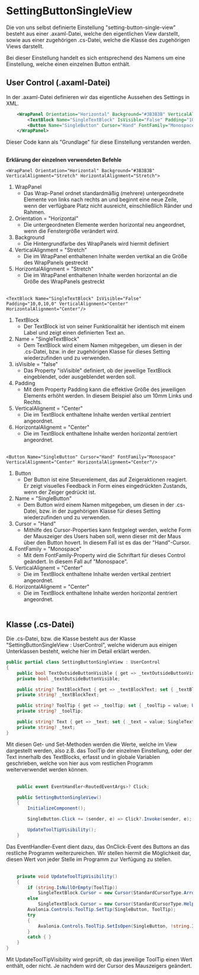 # SettingButtonSingleView

Die von uns selbst definierte Einstellung "setting-button-single-view" besteht aus einer .axaml-Datei, welche den eigentlichen View darstellt, sowie aus einer zugehörigen .cs-Datei, welche die Klasse des zugehörigen Views darstellt.

Bei dieser Einstellung handelt es sich entsprechend des Namens um eine Einstellung, welche einen einzelnen Button enthält. 

## User Control (.axaml-Datei) 

In der .axaml-Datei definieren wir das eigentliche Aussehen des Settings in XML.

```XML
	<WrapPanel Orientation="Horizontal" Background="#3B3B3B" VerticalAlignment="Stretch" HorizontalAlignment="Stretch">
		<TextBlock Name="SingleTextBlock" IsVisible="False" Padding="10,0,10,0" VerticalAlignment="Center" HorizontalAlignment="Center"/>
		<Button Name="SingleButton" Cursor="Hand" FontFamily="Monospace" VerticalAlignment="Center" HorizontalAlignment="Center"/>
	</WrapPanel>
```

Dieser Code kann als "Grundlage" für diese Einstellung verstanden werden.<br><br>

**Erklärung der einzelnen verwendeten Befehle**

`<WrapPanel Orientation="Horizontal" Background="#3B3B3B" VerticalAlignment="Stretch" HorizontalAlignment="Stretch">`
1. WrapPanel
   - Das Wrap-Panel ordnet standardmäßig (mehrere) untergeordnete Elemente von links nach rechts an und beginnt eine neue Zeile, wenn der verfügbare Platz nicht ausreicht, einschließlich Ränder und Rahmen.
2. Orientation = "Horizontal"
   - Die untergeordneten Elemente werden horizontal neu angeordnet, wenn die Fenstergröße verändert wird.
3. Background 
   - Die Hintergrundfarbe des WrapPanels wird hiermit definiert
4. VerticalAlignment = "Stretch"
   - Die im WrapPanel enthaltenen Inhalte werden vertikal an die Größe des WrapPanels gestreckt
5. HorizontalAlignment = "Stretch"
   - Die im WrapPanel enthaltenen Inhalte werden horizontal an die Größe des WrapPanels gestreckt
<br><br>

`<TextBlock Name="SingleTextBlock" IsVisible="False" Padding="10,0,10,0" VerticalAlignment="Center" HorizontalAlignment="Center"/>`
1. TextBlock
   - Der TextBlock ist von seiner Funktionalität her identisch mit einem Label und zeigt einen definierten Text an. 
2. Name = "SingleTextBlock"
   - Dem TextBlock wird einem Namen mitgegeben, um diesen in der .cs-Datei, bzw. in der zugehörigen Klasse für dieses Setting wiederzufinden und zu verwenden.
3. isVisible = "false"
   - Das Property "isVisible" definiert, ob der jeweilige TextBlock eingeblendet, oder ausgeblendet werden soll.
4. Padding
   - Mit dem Property Padding kann die effektive Größe des jeweiligen Elements erhöht werden. In diesem Beispiel also um 10mm Links und Rechts.
5. VerticalAlignemt = "Center"
   - Die im TextBlock enthaltene Inhalte werden vertikal zentriert angeordnet.
6. HorizontalAlignemt = "Center"
   - Die im TextBlock enthaltene Inhalte werden horizontal zentriert angeordnet.
<br><br>

`<Button Name="SingleButton" Cursor="Hand" FontFamily="Monospace" VerticalAlignment="Center" HorizontalAlignment="Center"/>`
1. Button 
   - Der Button ist eine Steuerelement, das auf Zeigeraktionen reagiert. Er zeigt visuelles Feedback in Form eines eingedrückten Zustands, wenn der Zeiger gedrückt ist.
2. Name = "SingleButton"
   - Dem Button wird einem Namen mitgegeben, um diesen in der .cs-Datei, bzw. in der zugehörigen Klasse für dieses Setting wiederzufinden und zu verwenden.
3. Cursor = "Hand"
   - Mithilfe des Cursor-Properties kann festgelegt werden, welche Form der Mauszeiger des Users haben soll, wenn dieser mit der Maus über den Button hovert. In diesem Fall ist es das der "Hand"-Cursor.
4. FontFamily = "Monospace"
   - Mit dem FontFamily-Property wird die Schriftart für dieses Control geändert. In diesem Fall auf "Monospace".
5. VerticalAlignemt = "Center"
   - Die im TextBlock enthaltene Inhalte werden vertikal zentriert angeordnet.
6. HorizontalAlignemt = "Center"
   - Die im TextBlock enthaltene Inhalte werden horizontal zentriert angeordnet.
<br><br>

## Klasse (.cs-Datei) 
Die .cs-Datei, bzw. die Klasse besteht aus der Klasse "SettingButtonSingleView : UserControl", welche widerum aus einigen Unterklassen besteht, welche hier im Detail erklärt werden.
```c#
public partial class SettingButtonSingleView : UserControl
{
    public bool TextOutsideButtonVisible { get => _textOutsideButtonVisible; set { _textOutsideButtonVisible = value; SingleTextBlock.IsVisible = value; } }
    private bool _textOutsideButtonVisible;

    public string? TextBlockText { get => _textBlockText; set { _textBlockText = value; SingleTextBlock.Text = value; } }
    private string? _textBlockText;

    public string? ToolTip { get => _toolTip; set { _toolTip = value; UpdateToolTipVisibility(); } }
    private string? _toolTip;

    public string? Text { get => _text; set { _text = value; SingleTextBlock.Text = value; SingleButton.Content = value; } }
    private string? _text;
}
```
Mit diesen Get- und Set-Methoden werden die Werte, welche im View dargestellt werden, also z.B. das ToolTip der einzelnen Einstellung, oder der Text innerhalb des TextBlocks, erfasst und in globale Variablen geschrieben, welche von hier aus vom restlichen Programm weiterverwendet werden können.
<br><br>

```c#
    public event EventHandler<RoutedEventArgs>? Click;

    public SettingButtonSingleView()
    {
        InitializeComponent();

        SingleButton.Click += (sender, e) => Click?.Invoke(sender, e);

        UpdateToolTipVisibility();
    }
```
Das EventHandler-Event dient dazu, das OnClick-Event des Buttons an das restliche Programm weiterzureichen.
Wir stellen hiermit die Möglichkeit dar, diesen Wert von jeder Stelle im Programm zur Verfügung zu stellen. 
<br><br>

```c#
    private void UpdateToolTipVisibility()
    {
        if (string.IsNullOrEmpty(ToolTip))
            SingleTextBlock.Cursor = new Cursor(StandardCursorType.Arrow);
        else
            SingleTextBlock.Cursor = new Cursor(StandardCursorType.Help);
        Avalonia.Controls.ToolTip.SetTip(SingleButton, ToolTip);
        try
        {
            Avalonia.Controls.ToolTip.SetIsOpen(SingleButton, !string.IsNullOrEmpty(ToolTip));
        }
        catch { }
    }
}
```
Mit UpdateToolTipVisibility wird geprüft, ob das jeweilige ToolTip einen Wert enthält, oder nicht. Je nachdem wird der Cursor des Mauszeigers geändert.